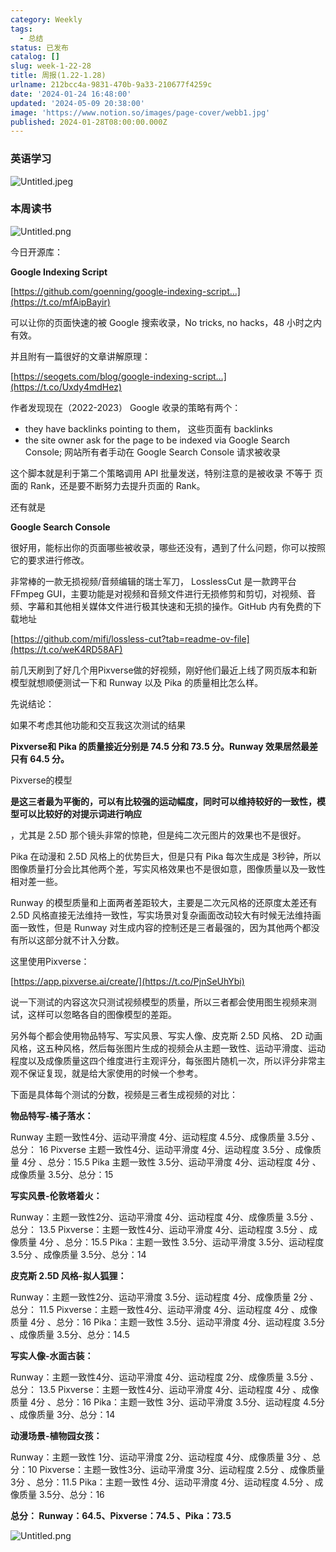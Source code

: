 ```yaml
---
category: Weekly
tags:
  - 总结
status: 已发布
catalog: []
slug: week-1-22-28
title: 周报(1.22-1.28)
urlname: 212bcc4a-9831-470b-9a33-210677f4259c
date: '2024-01-24 16:48:00'
updated: '2024-05-09 20:38:00'
image: 'https://www.notion.so/images/page-cover/webb1.jpg'
published: 2024-01-28T08:00:00.000Z
---
```


### 英语学习


![Untitled.jpeg](https://prod-files-secure.s3.us-west-2.amazonaws.com/5d24fe63-e567-4804-86f9-9fdc62e13082/13f89310-e18e-4344-b5f8-95c58ff07f1e/Untitled.jpeg?X-Amz-Algorithm=AWS4-HMAC-SHA256&X-Amz-Content-Sha256=UNSIGNED-PAYLOAD&X-Amz-Credential=ASIAZI2LB4667UUKXTHD%2F20250213%2Fus-west-2%2Fs3%2Faws4_request&X-Amz-Date=20250213T213253Z&X-Amz-Expires=3600&X-Amz-Security-Token=IQoJb3JpZ2luX2VjEPX%2F%2F%2F%2F%2F%2F%2F%2F%2F%2FwEaCXVzLXdlc3QtMiJGMEQCIDoPIXlGkwiZqngA3KJp%2B55B%2Bsy2xp53RiquhVks%2FjhBAiBKXdGkHdNJLd4HRwJNwlL20HfSa880FbbMYdvn6X3wiCr%2FAwgeEAAaDDYzNzQyMzE4MzgwNSIMup0nQf77EnFvh%2FygKtwDVGahyTySEi6QM%2Bp4lDxyiTKaQ%2Bax9%2BNhQ%2FR6YAOBrgz%2B1q75epi2q%2BvLVyAXnhjSxdmgCij0a4HvYpvjdL%2Bro4RkBCe6XqfvP%2Fn4J5HQOHJXcUuKtuwoFLjN5mdYd%2BGo%2BZHbhx%2BrQQeY8ABKmHAwPe45gzUckGJMYdw%2BNoJ%2F9ByVKKu4mnqT%2FZLT%2B4CA66nvlL6BfCvF%2FW%2BjUcOoZXyl%2F28TjGuy0laTcOebnOQxABIapvhyRmfbba4GSH%2BKKAdO9qflIRE5LrMoy2oV3D77HJXKnDQikEUa2xdyNsKv9sTihCQ3jRrHQDayJWlysSv5N1yfyYPuhzMvuShyxVXLsTnAIGTL2F5nQ%2B74STKlh239FnMbioLQ2HJaM7vgGcDrx1Kn3K9SvEjkm6NZVlk8t8DB58dVHeaSd1QYDqaEIhxaElQ8%2BcK%2FCAZVBk%2Fut1nsMa7yEgr%2FHZW2zEHj9Gf0qJDf%2FoNXqkjHIcF79UNX0i8lfCNp6eDdJ0savE8b22vooSqcmOwj%2BpJ0mo8Lv%2Bpm6O9iho33ogAweAIpAQjQSa1Ii8wtoWhUdEgCEh9hxichsWntlCPBuzDNAG1rNPMQlaWRcmh485lOqtPj7aIOlz4vjj3svPuTiHbJOkww%2Fqq5vQY6pgH61WfeajJqetbqfdYNQpUZJ2YWKDLJRVPu8YRiBI4xpgrNv4Fu%2Bi8cJTLkPQtgYfXBX0mlhQ%2Br42r7sJhR1yuWbydkyhK0NyYJWcyW5oQqvCOMZ83xxoZFWDtVO6MB2fHSE3zCC3xqK%2FwGSY4DGkaqitiwVmDpWsc4RPJb%2BzCWtxrjpA%2FECZ3QZjb2BdYvW%2BTq84bckOtMHipaIMt8DHX%2BuOpFKVjJ&X-Amz-Signature=38bb0c4b74848ee52f73c33b58049e4ee28d5973f170cacd940ee1b2f8dc42af&X-Amz-SignedHeaders=host&x-id=GetObject)


### 本周读书


![Untitled.png](https://prod-files-secure.s3.us-west-2.amazonaws.com/5d24fe63-e567-4804-86f9-9fdc62e13082/4230a01f-03e6-45a7-9f78-5892b7e77e85/Untitled.png?X-Amz-Algorithm=AWS4-HMAC-SHA256&X-Amz-Content-Sha256=UNSIGNED-PAYLOAD&X-Amz-Credential=ASIAZI2LB4667UUKXTHD%2F20250213%2Fus-west-2%2Fs3%2Faws4_request&X-Amz-Date=20250213T213253Z&X-Amz-Expires=3600&X-Amz-Security-Token=IQoJb3JpZ2luX2VjEPX%2F%2F%2F%2F%2F%2F%2F%2F%2F%2FwEaCXVzLXdlc3QtMiJGMEQCIDoPIXlGkwiZqngA3KJp%2B55B%2Bsy2xp53RiquhVks%2FjhBAiBKXdGkHdNJLd4HRwJNwlL20HfSa880FbbMYdvn6X3wiCr%2FAwgeEAAaDDYzNzQyMzE4MzgwNSIMup0nQf77EnFvh%2FygKtwDVGahyTySEi6QM%2Bp4lDxyiTKaQ%2Bax9%2BNhQ%2FR6YAOBrgz%2B1q75epi2q%2BvLVyAXnhjSxdmgCij0a4HvYpvjdL%2Bro4RkBCe6XqfvP%2Fn4J5HQOHJXcUuKtuwoFLjN5mdYd%2BGo%2BZHbhx%2BrQQeY8ABKmHAwPe45gzUckGJMYdw%2BNoJ%2F9ByVKKu4mnqT%2FZLT%2B4CA66nvlL6BfCvF%2FW%2BjUcOoZXyl%2F28TjGuy0laTcOebnOQxABIapvhyRmfbba4GSH%2BKKAdO9qflIRE5LrMoy2oV3D77HJXKnDQikEUa2xdyNsKv9sTihCQ3jRrHQDayJWlysSv5N1yfyYPuhzMvuShyxVXLsTnAIGTL2F5nQ%2B74STKlh239FnMbioLQ2HJaM7vgGcDrx1Kn3K9SvEjkm6NZVlk8t8DB58dVHeaSd1QYDqaEIhxaElQ8%2BcK%2FCAZVBk%2Fut1nsMa7yEgr%2FHZW2zEHj9Gf0qJDf%2FoNXqkjHIcF79UNX0i8lfCNp6eDdJ0savE8b22vooSqcmOwj%2BpJ0mo8Lv%2Bpm6O9iho33ogAweAIpAQjQSa1Ii8wtoWhUdEgCEh9hxichsWntlCPBuzDNAG1rNPMQlaWRcmh485lOqtPj7aIOlz4vjj3svPuTiHbJOkww%2Fqq5vQY6pgH61WfeajJqetbqfdYNQpUZJ2YWKDLJRVPu8YRiBI4xpgrNv4Fu%2Bi8cJTLkPQtgYfXBX0mlhQ%2Br42r7sJhR1yuWbydkyhK0NyYJWcyW5oQqvCOMZ83xxoZFWDtVO6MB2fHSE3zCC3xqK%2FwGSY4DGkaqitiwVmDpWsc4RPJb%2BzCWtxrjpA%2FECZ3QZjb2BdYvW%2BTq84bckOtMHipaIMt8DHX%2BuOpFKVjJ&X-Amz-Signature=ae5760a287f2aff54b1024460fbdfe6c76bc9376300477c6a8372a48f0a7b4be&X-Amz-SignedHeaders=host&x-id=GetObject)


今日开源库：


**Google Indexing Script**


[https://github.com/goenning/google-indexing-script…](https://t.co/mfAipBayir)


可以让你的页面快速的被 Google 搜索收录，No tricks, no hacks，48 小时之内有效。

并且附有一篇很好的文章讲解原理：


[https://seogets.com/blog/google-indexing-script…](https://t.co/Uxdy4mdHez)


作者发现现在（2022-2023） Google 收录的策略有两个：

- they have backlinks pointing to them， 这些页面有 backlinks
- the site owner ask for the page to be indexed via Google Search Console; 网站所有者手动在 Google Search Console 请求被收录

这个脚本就是利于第二个策略调用 API 批量发送，特别注意的是被收录 不等于 页面的 Rank，还是要不断努力去提升页面的 Rank。

还有就是


**Google Search Console**


很好用，能标出你的页面哪些被收录，哪些还没有，遇到了什么问题，你可以按照它的要求进行修改。


非常棒的一款无损视频/音频编辑的瑞士军刀， LosslessCut 是一款跨平台 FFmpeg GUI，主要功能是对视频和音频文件进行无损修剪和剪切，对视频、音频、字幕和其他相关媒体文件进行极其快速和无损的操作。GitHub 内有免费的下载地址


[https://github.com/mifi/lossless-cut?tab=readme-ov-file](https://t.co/weK4RD58AF)


前几天刷到了好几个用Pixverse做的好视频，刚好他们最近上线了网页版本和新模型就想顺便测试一下和 Runway 以及 Pika 的质量相比怎么样。

先说结论：

如果不考虑其他功能和交互我这次测试的结果


**Pixverse和 Pika 的质量接近分别是 74.5 分和 73.5 分。Runway 效果居然最差只有 64.5 分。**


Pixverse的模型


**是这三者最为平衡的，可以有比较强的运动幅度，同时可以维持较好的一致性，模型可以比较好的对提示词进行响应**


，尤其是 2.5D 那个镜头非常的惊艳，但是纯二次元图片的效果也不是很好。

Pika 在动漫和 2.5D 风格上的优势巨大，但是只有 Pika 每次生成是 3秒钟，所以图像质量打分会比其他两个差，写实风格效果也不是很如意，图像质量以及一致性相对差一些。

Runway 的模型质量和上面两者差距较大，主要是二次元风格的还原度太差还有 2.5D 风格直接无法维持一致性，写实场景对复杂画面改动较大有时候无法维持画面一致性，但是 Runway 对生成内容的控制还是三者最强的，因为其他两个都没有所以这部分就不计入分数。

这里使用Pixverse：


[https://app.pixverse.ai/create/](https://t.co/PjnSeUhYbi)


说一下测试的内容这次只测试视频模型的质量，所以三者都会使用图生视频来测试，这样可以忽略各自的图像模型的差距。

另外每个都会使用物品特写、写实风景、写实人像、皮克斯 2.5D 风格、 2D 动画风格，这五种风格，然后每张图片生成的视频会从主题一致性、运动平滑度、运动程度以及成像质量这四个维度进行主观评分，每张图片随机一次，所以评分非常主观不保证复现，就是给大家使用的时候一个参考。

下面是具体每个测试的分数，视频是三者生成视频的对比：


**物品特写-橘子落水：**


Runway   主题一致性4分、运动平滑度 4分、运动程度 4.5分、成像质量 3.5分 、总分： 16
Pixverse 主题一致性4分、运动平滑度 4分、运动程度 3.5分 、成像质量 4分 、总分：15.5
Pika 主题一致性 3.5分、运动平滑度 4分、运动程度 4分 、成像质量 3.5分、总分：15


**写实风景-伦敦塔着火：**


Runway：主题一致性2分、运动平滑度 4分、运动程度 4分、成像质量 3.5分 、总分： 13.5
Pixverse：主题一致性4分、运动平滑度 4分、运动程度 3.5分 、成像质量 4分 、总分：15.5
Pika：主题一致性 3.5分、运动平滑度 3.5分、运动程度 3.5分 、成像质量 3.5分、总分：14


**皮克斯 2.5D 风格-拟人狐狸：**


Runway：主题一致性2分、运动平滑度 3.5分、运动程度 4分、成像质量 2分 、总分： 11.5
Pixverse：主题一致性4分、运动平滑度 4分、运动程度 4分 、成像质量 4分 、总分：16
Pika：主题一致性 3.5分、运动平滑度 4分、运动程度 3.5分 、成像质量 3.5分、总分：14.5


**写实人像-水面古装：**


Runway：主题一致性4分、运动平滑度 4分、运动程度 2分、成像质量 3.5分 、总分： 13.5
Pixverse：主题一致性4分、运动平滑度 4分、运动程度 4分 、成像质量 4分 、总分：16
Pika：主题一致性 3分、运动平滑度 3.5分、运动程度 4.5分 、成像质量 3分、总分：14


**动漫场景-植物园女孩：**


Runway：主题一致性 1分、运动平滑度 2分、运动程度 4分、成像质量 3分 、总分：10
Pixverse：主题一致性3分、运动平滑度 3分、运动程度 2.5分 、成像质量 3分 、总分：11.5
Pika：主题一致性 4分、运动平滑度 4分、运动程度 4.5分 、成像质量 3.5分、总分：16


**总分： Runway：64.5、Pixverse：74.5 、Pika：73.5**


![Untitled.png](https://prod-files-secure.s3.us-west-2.amazonaws.com/5d24fe63-e567-4804-86f9-9fdc62e13082/8e04e5ad-2b05-4144-8058-53bf010acfd3/Untitled.png?X-Amz-Algorithm=AWS4-HMAC-SHA256&X-Amz-Content-Sha256=UNSIGNED-PAYLOAD&X-Amz-Credential=ASIAZI2LB4667UUKXTHD%2F20250213%2Fus-west-2%2Fs3%2Faws4_request&X-Amz-Date=20250213T213253Z&X-Amz-Expires=3600&X-Amz-Security-Token=IQoJb3JpZ2luX2VjEPX%2F%2F%2F%2F%2F%2F%2F%2F%2F%2FwEaCXVzLXdlc3QtMiJGMEQCIDoPIXlGkwiZqngA3KJp%2B55B%2Bsy2xp53RiquhVks%2FjhBAiBKXdGkHdNJLd4HRwJNwlL20HfSa880FbbMYdvn6X3wiCr%2FAwgeEAAaDDYzNzQyMzE4MzgwNSIMup0nQf77EnFvh%2FygKtwDVGahyTySEi6QM%2Bp4lDxyiTKaQ%2Bax9%2BNhQ%2FR6YAOBrgz%2B1q75epi2q%2BvLVyAXnhjSxdmgCij0a4HvYpvjdL%2Bro4RkBCe6XqfvP%2Fn4J5HQOHJXcUuKtuwoFLjN5mdYd%2BGo%2BZHbhx%2BrQQeY8ABKmHAwPe45gzUckGJMYdw%2BNoJ%2F9ByVKKu4mnqT%2FZLT%2B4CA66nvlL6BfCvF%2FW%2BjUcOoZXyl%2F28TjGuy0laTcOebnOQxABIapvhyRmfbba4GSH%2BKKAdO9qflIRE5LrMoy2oV3D77HJXKnDQikEUa2xdyNsKv9sTihCQ3jRrHQDayJWlysSv5N1yfyYPuhzMvuShyxVXLsTnAIGTL2F5nQ%2B74STKlh239FnMbioLQ2HJaM7vgGcDrx1Kn3K9SvEjkm6NZVlk8t8DB58dVHeaSd1QYDqaEIhxaElQ8%2BcK%2FCAZVBk%2Fut1nsMa7yEgr%2FHZW2zEHj9Gf0qJDf%2FoNXqkjHIcF79UNX0i8lfCNp6eDdJ0savE8b22vooSqcmOwj%2BpJ0mo8Lv%2Bpm6O9iho33ogAweAIpAQjQSa1Ii8wtoWhUdEgCEh9hxichsWntlCPBuzDNAG1rNPMQlaWRcmh485lOqtPj7aIOlz4vjj3svPuTiHbJOkww%2Fqq5vQY6pgH61WfeajJqetbqfdYNQpUZJ2YWKDLJRVPu8YRiBI4xpgrNv4Fu%2Bi8cJTLkPQtgYfXBX0mlhQ%2Br42r7sJhR1yuWbydkyhK0NyYJWcyW5oQqvCOMZ83xxoZFWDtVO6MB2fHSE3zCC3xqK%2FwGSY4DGkaqitiwVmDpWsc4RPJb%2BzCWtxrjpA%2FECZ3QZjb2BdYvW%2BTq84bckOtMHipaIMt8DHX%2BuOpFKVjJ&X-Amz-Signature=16eb353acb728be6b5056a61e5f3a108d0dc38735128cbccf73e0b68c690a40c&X-Amz-SignedHeaders=host&x-id=GetObject)

